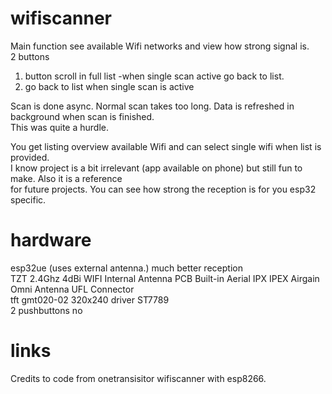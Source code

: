 # wifiscanner
Main function see available Wifi networks and view how strong signal is. <br/>
2 buttons <br/>
1) button scroll in full list -when single scan active go back to list. <br/>
2) go back to list when single scan is active <br/>

Scan is done async. Normal scan takes too long. Data is refreshed in background when scan is finished.<br/>
This was quite a hurdle.<br/>

You get listing overview available Wifi and can select single wifi when list is provided.<br/>
I know project is a bit irrelevant (app available on phone) but still fun to make. Also it is a reference<br/>
for future projects. You can see how strong the reception is for you esp32 specific.<br/>

# hardware
esp32ue (uses external antenna.) much better reception<br/>
TZT 2.4Ghz 4dBi WIFI Internal Antenna PCB Built-in Aerial IPX IPEX Airgain Omni Antenna UFL Connector<br/>
tft gmt020-02 320x240  driver ST7789 <br/>
2 pushbuttons no <br/>

# links
Credits to code from onetransisitor wifiscanner with esp8266. <br/>

